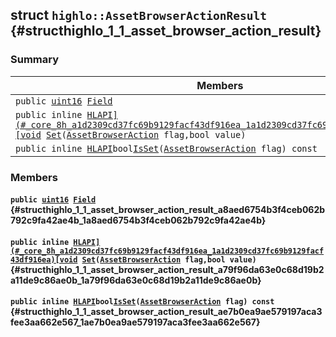## struct `highlo::AssetBrowserActionResult` {#structhighlo_1_1_asset_browser_action_result}

### Summary

 Members                        | Descriptions                                
--------------------------------|---------------------------------------------
`public `[`uint16`](#_base_types_8h_a05f6b0ae8f6a6e135b0e290c25fe0e4e_1a05f6b0ae8f6a6e135b0e290c25fe0e4e)` `[`Field`](#structhighlo_1_1_asset_browser_action_result_a8aed6754b3f4ceb062b792c9fa42ae4b_1a8aed6754b3f4ceb062b792c9fa42ae4b) | 
`public inline `[`HLAPI](#_core_8h_a1d2309cd37fc69b9129facf43df916ea_1a1d2309cd37fc69b9129facf43df916ea)[void`](#imgui__impl__opengl3__loader_8h_ac668e7cffd9e2e9cfee428b9b2f34fa7_1ac668e7cffd9e2e9cfee428b9b2f34fa7)` `[`Set`](#structhighlo_1_1_asset_browser_action_result_a79f96da63e0c68d19b2a11de9c86ae0b_1a79f96da63e0c68d19b2a11de9c86ae0b)`(`[`AssetBrowserAction`](docs-api/api-highlo.md#namespacehighlo_a22fb2703a0f3e10d9a59c93f384d2046_1a22fb2703a0f3e10d9a59c93f384d2046)` flag,bool value)` | 
`public inline `[`HLAPI`](#_core_8h_a1d2309cd37fc69b9129facf43df916ea_1a1d2309cd37fc69b9129facf43df916ea)` bool `[`IsSet`](#structhighlo_1_1_asset_browser_action_result_ae7b0ea9ae579197aca3fee3aa662e567_1ae7b0ea9ae579197aca3fee3aa662e567)`(`[`AssetBrowserAction`](docs-api/api-highlo.md#namespacehighlo_a22fb2703a0f3e10d9a59c93f384d2046_1a22fb2703a0f3e10d9a59c93f384d2046)` flag) const` | 

### Members

#### `public `[`uint16`](#_base_types_8h_a05f6b0ae8f6a6e135b0e290c25fe0e4e_1a05f6b0ae8f6a6e135b0e290c25fe0e4e)` `[`Field`](#structhighlo_1_1_asset_browser_action_result_a8aed6754b3f4ceb062b792c9fa42ae4b_1a8aed6754b3f4ceb062b792c9fa42ae4b) {#structhighlo_1_1_asset_browser_action_result_a8aed6754b3f4ceb062b792c9fa42ae4b_1a8aed6754b3f4ceb062b792c9fa42ae4b}

#### `public inline `[`HLAPI](#_core_8h_a1d2309cd37fc69b9129facf43df916ea_1a1d2309cd37fc69b9129facf43df916ea)[void`](#imgui__impl__opengl3__loader_8h_ac668e7cffd9e2e9cfee428b9b2f34fa7_1ac668e7cffd9e2e9cfee428b9b2f34fa7)` `[`Set`](#structhighlo_1_1_asset_browser_action_result_a79f96da63e0c68d19b2a11de9c86ae0b_1a79f96da63e0c68d19b2a11de9c86ae0b)`(`[`AssetBrowserAction`](docs-api/api-highlo.md#namespacehighlo_a22fb2703a0f3e10d9a59c93f384d2046_1a22fb2703a0f3e10d9a59c93f384d2046)` flag,bool value)` {#structhighlo_1_1_asset_browser_action_result_a79f96da63e0c68d19b2a11de9c86ae0b_1a79f96da63e0c68d19b2a11de9c86ae0b}

#### `public inline `[`HLAPI`](#_core_8h_a1d2309cd37fc69b9129facf43df916ea_1a1d2309cd37fc69b9129facf43df916ea)` bool `[`IsSet`](#structhighlo_1_1_asset_browser_action_result_ae7b0ea9ae579197aca3fee3aa662e567_1ae7b0ea9ae579197aca3fee3aa662e567)`(`[`AssetBrowserAction`](docs-api/api-highlo.md#namespacehighlo_a22fb2703a0f3e10d9a59c93f384d2046_1a22fb2703a0f3e10d9a59c93f384d2046)` flag) const` {#structhighlo_1_1_asset_browser_action_result_ae7b0ea9ae579197aca3fee3aa662e567_1ae7b0ea9ae579197aca3fee3aa662e567}

